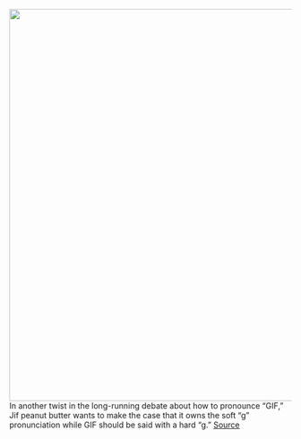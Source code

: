 <img src='https://cdn.vox-cdn.com/uploads/chorus_image/image/50858597/tldr-logo.1473954443.png' width='700px' /><br/>
In another twist in the long-running debate about how to pronounce “GIF,” Jif peanut butter wants to make the case that it owns the soft “g” pronunciation while GIF should be said with a hard “g.”
<a href='https://www.theverge.com/tldr/2020/2/25/21147389/jif-peanut-butter-giphy-settle-gif-pronunciation-debate'> Source <a/>